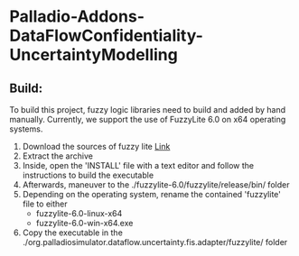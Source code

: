 # Palladio-Addons-DataFlowConfidentiality-UncertaintyModelling

## Build:
To build this project, fuzzy logic libraries need to build and added by hand manually. Currently, we support the use of FuzzyLite 6.0 on x64 operating systems.
1. Download the sources of fuzzy lite [Link](https://www.fuzzylite.com/downloads/)
2. Extract the archive
3. Inside, open the 'INSTALL' file with a text editor and follow the instructions to build the executable
4. Afterwards, maneuver to the ./fuzzylite-6.0/fuzzylite/release/bin/ folder
5. Depending on the operating system, rename the contained 'fuzzylite' file to either
    * fuzzylite-6.0-linux-x64
    * fuzzylite-6.0-win-x64.exe
6. Copy the executable in the ./org.palladiosimulator.dataflow.uncertainty.fis.adapter/fuzzylite/ folder

